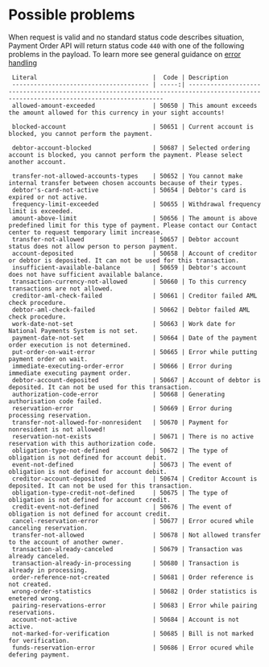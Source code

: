    
Possible problems
=================

When request is valid and no standard status code describes situation, Payment Order API will return status code `440` with one of the following problems in the payload. To learn more see general guidance on [error handling]()

     Literal                                |  Code | Description                                                                                                                          
     -------------------------------------- | -----:| -------------------------------------------------------------------------------------------------------------------------------------                                          
     allowed-amount-exceeded                | 50650 | This amount exceeds the amount allowed for this currency in your sight accounts!           
                                               
     blocked-account                        | 50651 | Current account is blocked, you cannot perform the payment.                                                                          
     
     debtor-account-blocked                 | 50687 | Selected ordering account is blocked, you cannot perform the payment. Please select another account.
     
     transfer-not-allowed-accounts-types    | 50652 | You cannot make internal transfer between chosen accounts because of their types.                                                                                                    
     debtor's-card-not-active               | 50654 | Debtor's card is expired or not active.                                                                                              
     frequency-limit-exceeded               | 50655 | Withdrawal frequency limit is exceeded.                                                                                              
     amount-above-limit                     | 50656 | The amount is above predefined limit for this type of payment. Please contact our Contact center to request temporary limit increase.
     transfer-not-allowed                   | 50657 | Debtor account status does not allow person to person payment.                                                                       
     account-deposited                      | 50658 | Account of creditor or debtor is deposited. It can not be used for this transaction.                                                 
     insufficient-available-balance         | 50659 | Debtor's account does not have sufficient available balance.                                                                         
     transaction-currency-not-allowed       | 50660 | To this currency transactions are not allowed.                                                                                       
     creditor-aml-check-failed              | 50661 | Creditor failed AML check procedure.                                                                                                 
     debtor-aml-check-failed                | 50662 | Debtor failed AML check procedure.                                                                                                   
     work-date-not-set                      | 50663 | Work date for National Payments System is not set.                                                                                   
     payment-date-not-set                   | 50664 | Date of the payment order execution is not determined.                                                                               
     put-order-on-wait-error                | 50665 | Error while putting payment order on wait.                                                                                           
     immediate-executing-order-error        | 50666 | Error during immediate executing payment order.                                                                                      
     debtor-account-deposited               | 50667 | Account of debtor is deposited. It can not be used for this transaction.                                                             
     authorization-code-error               | 50668 | Generating authorisation code failed.                                                                                                
     reservation-error                      | 50669 | Error during processing reservation.                                                                                                 
     transfer-not-allowed-for-nonresident   | 50670 | Payment for nonresident is not allowed!                                                                                              
     reservation-not-exists                 | 50671 | There is no active reservation with this authorization code.                                                                         
     obligation-type-not-defined            | 50672 | The type of obligation is not defined for account debit.                                                                             
     event-not-defined                      | 50673 | The event of obligation is not defined for account debit.                                                                            
     creditor-account-deposited             | 50674 | Creditor Account is deposited. It can not be used for this transaction.                                                              
     obligation-type-credit-not-defined     | 50675 | The type of obligation is not defined for account credit.                                                                            
     credit-event-not-defined               | 50676 | The event of obligation is not defined for account credit.                                                                           
     cancel-reservation-error               | 50677 | Error ocured while canceling reservation.                                                                                            
     transfer-not-allowed                   | 50678 | Not allowed transfer to the account of another owner.
     transaction-already-canceled           | 50679 | Transaction was already canceled.
     transaction-already-in-processing      | 50680 | Transaction is already in processing.
     order-reference-not-created            | 50681 | Order reference is not created.
     wrong-order-statistics                 | 50682 | Order statistics is enetered wrong.
     pairing-reservations-error             | 50683 | Error while pairing reservations.
     account-not-active                     | 50684 | Account is not active.
     not-marked-for-verification            | 50685 | Bill is not marked for verification.
     funds-reservation-error                | 50686 | Error ocured while defering payment.
     
